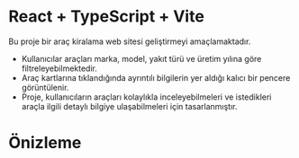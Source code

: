 # React + TypeScript + Vite

Bu proje bir araç kiralama web sitesi geliştirmeyi amaçlamaktadır.

- Kullanıcılar araçları marka, model, yakıt türü ve üretim yılına göre filtreleyebilmektedir.
- Araç kartlarına tıklandığında ayrıntılı bilgilerin yer aldığı kalıcı bir pencere görüntülenir.
- Proje, kullanıcıların araçları kolaylıkla inceleyebilmeleri ve istedikleri araçla ilgili detaylı bilgiye ulaşabilmeleri için tasarlanmıştır.

# Önizleme
